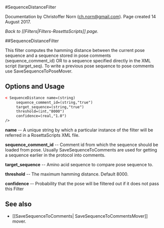 #SequenceDistanceFilter

Documentation by Christoffer Norn (ch.norn@gmail.com).  Page created 14 August 2017.

*Back to [[Filters|Filters-RosettaScripts]] page.*

##SequenceDistanceFilter

This filter computes the hamming distance between the current pose sequence and a sequence stored in pose comments (sequence_comment_id) OR to a sequence specified directly in the XML script (target_seq). To write a previous pose sequence to pose comments use SaveSequenceToPoseMover.

## Options and Usage

```xml
< SequenceDistance name=(string)
     sequence_comment_id=(string,"true")
     target_sequence=(string,"true")
     threshold=(int,"8000") 
     confidence=(real,"1.0")
/>
```

**name** -- A unique string by which a particular instance of the filter will be referred in a RosettaScripts XML file.

**sequence_comment_id** -- Comment id from which the sequence should be loaded from pose. Usually SaveSequenceToComments are used for getting a sequence earlier in the protocol into comments.

**target_sequence** -- Amino acid sequence to compare pose sequence to.

**threshold** -- The maximum hamming distance.  Default 8000.

**confidence** -- Probability that the pose will be filtered out if it does not pass this Filter

## See also

* [[SaveSequenceToComments| SaveSequenceToCommentsMover]] mover.
